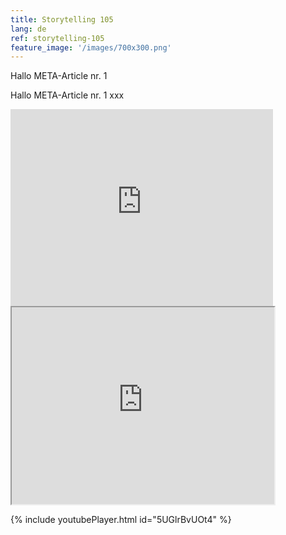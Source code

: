 ```yaml
---
title: Storytelling 105
lang: de
ref: storytelling-105
feature_image: '/images/700x300.png'
---
```


Hallo META-Article nr. 1


Hallo META-Article nr. 1
xxx

<iframe width="420" height="315" src="http://www.youtube.com/embed/5UGlrBvUOt4" frameborder="0" -allowfullscreen></iframe>

<iframe class="youtube-player" width="420" height="315" src="http://www.youtube.com/embed/5UGlrBvUOt4"></iframe>


{% include youtubePlayer.html id="5UGlrBvUOt4" %}
